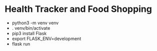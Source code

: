 # Health Tracker and Food Shopping

- python3 -m venv venv
- . venv/bin/activate
- pip3 install Flask
- export FLASK_ENV=development
- flask run
